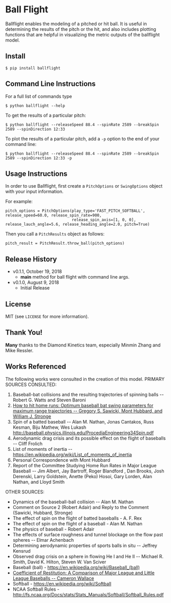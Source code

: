 # Ball Flight

Ballflight enables the modeling of a pitched or hit ball. It is useful in determining the results of the pitch or the
hit, and also includes plotting functions that are helpful in visualizing the metric outputs of the ballflight model.


## Install
```
$ pip install ballflight
```

## Command Line Instructions
For a full list of commands type
```
$ python ballflight --help
```
To get the results of a particular pitch:
```
$ python ballflight --releaseSpeed 88.4 --spinRate 2589 --breakSpin 2589 --spinDirection 12:33
```
To plot the results of a particular pitch, add a `-p` option to the end of your command line:
```
$ python ballflight --releaseSpeed 88.4 --spinRate 2589 --breakSpin 2589 --spinDirection 12:33 -p
```

## Usage Instructions

In order to use Ballflight, first create a `PitchOptions` or `SwingOptions` object with your input information.

For example:
```
pitch_options = PitchOptions(play_type='FAST_PITCH_SOFTBALL', release_speed=60.0, release_spin_rate=900,
                             release_spin_axis=[1, 0, 0], release_lauch_angle=5.6, release_heading_angle=2.0, pitch=True)
```

Then you call a `PitchResults` object as follows:
```
pitch_result = PitchResult.throw_ball(pitch_options)
```





## Release History
- v0.1.1, October 19, 2018
  - __main__ method for ball flight with command line args.
- v0.1.0, August 9, 2018
  - Initial Release


## License

MIT (see `LICENSE` for more information).


## Thank You!

**Many** thanks to the Diamond Kinetics team, especially Minmin Zhang and Mike Ressler.


## Works Referenced

The following works were consulted in the creation of this model.
PRIMARY SOURCES CONSULTED:
1. Baseball-bat collisions and the resulting trajectories of spinning balls -- Robert G. Watts and Steven Baroni
2. [How to hit home runs: Optimum baseball bat swing parameters for maximum range trajectories -- Gregory S. Sawicki, Mont Hubbard, and William J. Stronge](https://pdfs.semanticscholar.org/3311/8293e2a5f7fadde1cbdc6c5a9a67b10706fa.pdf)
3. Spin of a batted baseball -- Alan M. Nathan, Jonas Cantakos, Russ Kesman, Biju Mathew, Wes Lukash
    http://baseball.physics.illinois.edu/ProcediaEngineering34Spin.pdf
4. Aerodynamic drag crisis and its possible effect on the flight of baseballs -- Cliff Frolich
5. List of moments of inertia -- https://en.wikipedia.org/wiki/List_of_moments_of_inertia
6. Personal Correspondence with Mont Hubbard
7. Report of the Committee Studying Home Run Rates in Major League Baseball -- Jim Albert, Jay Bartroff,
    Roger Blandford , Dan Brooks, Josh Derenski, Larry Goldstein, Anette (Peko) Hosoi, Gary Lorden, Alan Nathan,
    and Lloyd Smith

OTHER SOURCES:
- Dynamics of the baseball-ball collision -- Alan M. Nathan
- Comment on Source 2 (Robert Adair) and Reply to the Comment (Sawicki, Hubbard, Stronge)
- The effect of spin on the flight of batted baseballs - A. F. Rex
- The effect of spin on the flight of a baseball - Alan M. Nathan
- The physics of baseball - Robert Adair
- The effects of surface roughness and tunnel blockage on the flow past spheres -- Elmar Achenbach
- Determining aerodynamic properties of sports balls in situ -- Jeffrey Kensrud
- Observed drag crisis on a sphere in flowing He I and He II -- Michael R. Smith, David K. Hilton, Steven W. Van Sciver
- Baseball (ball) - https://en.wikipedia.org/wiki/Baseball_(ball)
- [Coefficient of Restitution: A Comparison of Major League and Little League Baseballs -- Cameron Wallace](http://cssf.usc.edu/History/2008/Projects/J1935.pdf)
- Softball - https://en.wikipedia.org/wiki/Softball
- NCAA Softball Rules - http://fs.ncaa.org/Docs/stats/Stats_Manuals/Softball/Softball_Rules.pdf

